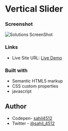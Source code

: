 # Vertical Slider

### Screenshot

![Solutions ScreenShot](./css/screenshot.png)

### Links

- Live Site URL: [Live Demo](https://cute-klepon-5cc693.netlify.app/)

### Built with

- Semantic HTML5 markup
- CSS custom properties
- javascript

## Author

- Codepen- [sahil4512](https://codepen.io/sahil4512)
- Twitter - [@sahil_4512](https://www.twitter.com/sahil_4512)
